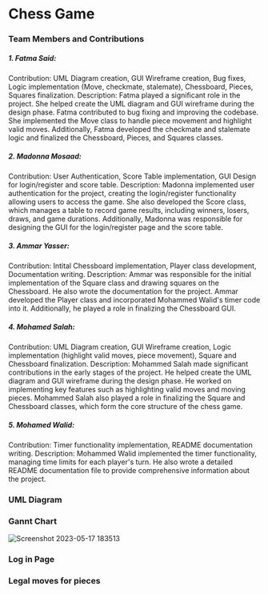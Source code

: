 # Chess Game
### Team Members and Contributions
##### 1. Fatma Said:  
Contribution: UML Diagram creation, GUI Wireframe creation, Bug fixes, Logic implementation (Move, checkmate, stalemate), Chessboard, Pieces, Squares finalization.
Description: Fatma played a significant role in the project. She helped create the UML diagram and GUI wireframe during the design phase. Fatma contributed to bug fixing and improving the codebase. She implemented the Move class to handle piece movement and highlight valid moves. Additionally, Fatma developed the checkmate and stalemate logic and finalized the Chessboard, Pieces, and Squares classes.  
##### 2. Madonna Mosaad:  
Contribution: User Authentication, Score Table implementation, GUI Design for login/register and score table.
Description: Madonna implemented user authentication for the project, creating the login/register functionality allowing users to access the game. She also developed the Score class, which manages a table to record game results, including winners, losers, draws, and game durations. Additionally, Madonna was responsible for designing the GUI for the login/register page and the score table.  
##### 3. Ammar Yasser:  
Contribution: Intital Chessboard implementation, Player class development, Documentation writing.
Description: Ammar was responsible for the initial implementation of the Square class and drawing squares on the Chessboard.  He also wrote the documentation for the project. Ammar developed the Player class and incorporated Mohammed Walid's timer code into it. Additionally, he played a role in finalizing the Chessboard GUI.  
##### 4. Mohamed Salah:  
  Contribution: UML Diagram creation, GUI Wireframe creation, Logic implementation (highlight valid moves, piece movement), Square and Chessboard finalization.
Description: Mohammed Salah made significant contributions in the early stages of the project. He helped create the UML diagram and GUI wireframe during the design phase. He worked on implementing key features such as highlighting valid moves and moving pieces. Mohammed Salah also played a role in finalizing the Square and Chessboard classes, which form the core structure of the chess game.  
##### 5. Mohamed Walid:  
Contribution: Timer functionality implementation, README documentation writing.
Description: Mohammed Walid implemented the timer functionality, managing time limits for each player's turn. He also wrote a detailed README documentation file to provide comprehensive information about the project.
### UML Diagram


### Gannt Chart
![Screenshot 2023-05-17 183513](https://github.com/chess2026/Changed-Code-OOP/assets/127145133/4deb6612-dd00-4bc8-9291-e260cf978628)


### Log in Page

### Legal moves for pieces
